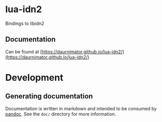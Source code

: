 # lua-idn2

Bindings to libidn2

## Documentation

Can be found at [https://daurnimator.github.io/lua-idn2/](https://daurnimator.github.io/lua-idn2/)


# Development

## Generating documentation

Documentation is written in markdown and intended to be consumed by [pandoc](http://pandoc.org/). See the `doc/` directory for more information.
